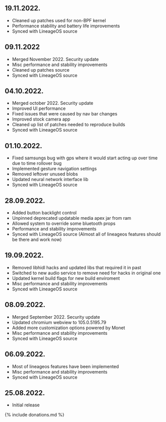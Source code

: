## 19.11.2022.
- Cleaned up patches used for non-BPF kernel
- Performance stability and battery life improvements
- Synced with LineageOS source

## 09.11.2022
- Merged November 2022. Security update
- Misc performance and stability improvements
- Cleaned up patches source
- Synced with LineageOS source

## 04.10.2022.
- Merged october 2022. Security update
- Improved UI performance
- Fixed issues that were caused by nav bar changes
- Improved stock camera app
- Cleaned up list of patches needed to reproduce builds
- Synced with LineageOS source

## 01.10.2022.
- Fixed samsungs bug with gps where it would start acting up over time
due to time rollover bug
- Implemented gesture navigation settings
- Removed leftover unused blobs
- Updated neural network interface lib
- Synced with LineageOS source

## 28.09.2022.
- Added button backlight control
- Unpinned deprecated updatable media apex jar from ram
- Allowed system to override some bluetooth props
- Performance and stability improvements
- Synced with LineageOS source (Almost all of lineageos features should be there and work now)

## 19.09.2022.
- Removed libhidl hacks and updated libs that required it in past
- Switched to new audio service to remove need for hacks in original one
- Updated kernel build flags for new build enviroment
- Misc performance and stability improvements
- Synced with LineageOS source

## 08.09.2022.
- Merged September 2022. Security update
- Updated chromium webview to 105.0.5195.79
- Added more customization options powered by Monet
- Misc performance and stability improvements
- Synced with LineageOS source

## 06.09.2022.
- Most of lineageos features have been implemented
- Misc performance and stability improvements
- Synced with LineageOS source

## 25.08.2022.
- Initial release

{% include donations.md %}

